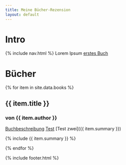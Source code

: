 ```yaml
---
title: Meine Bücher-Rezension
layout: default
---
```

# Intro
{% include nav.html %}
Lorem Ipsum
[erstes Buch](_includes/buch_eins.md)
# Bücher
{% for item in site.data.books %}
## {{ item.title }}
### von **{{ item.author }}**
<a href="{{ item.summary }}">Buchbeschreibung</a>
[Test](buch_eins.md)
[Test zwei]({{ item.summary }})

{% include {{ item.summary }} %}


{% endfor %}


{% include footer.html %}